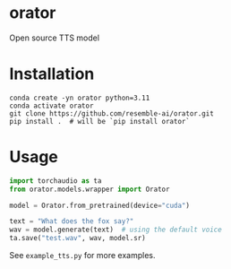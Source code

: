 # orator
Open source TTS model

# Installation
```
conda create -yn orator python=3.11
conda activate orator
git clone https://github.com/resemble-ai/orator.git
pip install .  # will be `pip install orator`
```

# Usage
```python
import torchaudio as ta
from orator.models.wrapper import Orator

model = Orator.from_pretrained(device="cuda")

text = "What does the fox say?"
wav = model.generate(text)  # using the default voice
ta.save("test.wav", wav, model.sr)
```
See `example_tts.py` for more examples.
